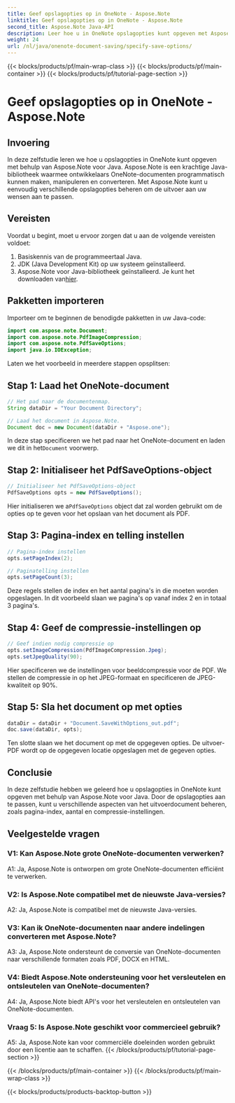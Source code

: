 ```yaml
---
title: Geef opslagopties op in OneNote - Aspose.Note
linktitle: Geef opslagopties op in OneNote - Aspose.Note
second_title: Aspose.Note Java-API
description: Leer hoe u in OneNote opslagopties kunt opgeven met Aspose.Note voor Java. Pas de pagina-index, telling en compressie-instellingen moeiteloos aan.
weight: 24
url: /nl/java/onenote-document-saving/specify-save-options/
---
```


{{< blocks/products/pf/main-wrap-class >}}
{{< blocks/products/pf/main-container >}}
{{< blocks/products/pf/tutorial-page-section >}}

# Geef opslagopties op in OneNote - Aspose.Note

## Invoering

In deze zelfstudie leren we hoe u opslagopties in OneNote kunt opgeven met behulp van Aspose.Note voor Java. Aspose.Note is een krachtige Java-bibliotheek waarmee ontwikkelaars OneNote-documenten programmatisch kunnen maken, manipuleren en converteren. Met Aspose.Note kunt u eenvoudig verschillende opslagopties beheren om de uitvoer aan uw wensen aan te passen.

## Vereisten

Voordat u begint, moet u ervoor zorgen dat u aan de volgende vereisten voldoet:

1. Basiskennis van de programmeertaal Java.
2. JDK (Java Development Kit) op uw systeem geïnstalleerd.
3.  Aspose.Note voor Java-bibliotheek geïnstalleerd. Je kunt het downloaden van[hier](https://releases.aspose.com/note/java/).

## Pakketten importeren

Importeer om te beginnen de benodigde pakketten in uw Java-code:

```java
import com.aspose.note.Document;
import com.aspose.note.PdfImageCompression;
import com.aspose.note.PdfSaveOptions;
import java.io.IOException;
```

Laten we het voorbeeld in meerdere stappen opsplitsen:

## Stap 1: Laad het OneNote-document

```java
// Het pad naar de documentenmap.
String dataDir = "Your Document Directory";

// Laad het document in Aspose.Note.
Document doc = new Document(dataDir + "Aspose.one");
```

 In deze stap specificeren we het pad naar het OneNote-document en laden we dit in het`Document` voorwerp.

## Stap 2: Initialiseer het PdfSaveOptions-object

```java
// Initialiseer het PdfSaveOptions-object
PdfSaveOptions opts = new PdfSaveOptions();
```

 Hier initialiseren we a`PdfSaveOptions` object dat zal worden gebruikt om de opties op te geven voor het opslaan van het document als PDF.

## Stap 3: Pagina-index en telling instellen

```java
// Pagina-index instellen
opts.setPageIndex(2);

// Paginatelling instellen
opts.setPageCount(3);
```

Deze regels stellen de index en het aantal pagina's in die moeten worden opgeslagen. In dit voorbeeld slaan we pagina's op vanaf index 2 en in totaal 3 pagina's.

## Stap 4: Geef de compressie-instellingen op

```java
// Geef indien nodig compressie op
opts.setImageCompression(PdfImageCompression.Jpeg);
opts.setJpegQuality(90);
```

Hier specificeren we de instellingen voor beeldcompressie voor de PDF. We stellen de compressie in op het JPEG-formaat en specificeren de JPEG-kwaliteit op 90%.

## Stap 5: Sla het document op met opties

```java
dataDir = dataDir + "Document.SaveWithOptions_out.pdf";
doc.save(dataDir, opts);
```

Ten slotte slaan we het document op met de opgegeven opties. De uitvoer-PDF wordt op de opgegeven locatie opgeslagen met de gegeven opties.

## Conclusie

In deze zelfstudie hebben we geleerd hoe u opslagopties in OneNote kunt opgeven met behulp van Aspose.Note voor Java. Door de opslagopties aan te passen, kunt u verschillende aspecten van het uitvoerdocument beheren, zoals pagina-index, aantal en compressie-instellingen.

## Veelgestelde vragen

### V1: Kan Aspose.Note grote OneNote-documenten verwerken?

A1: Ja, Aspose.Note is ontworpen om grote OneNote-documenten efficiënt te verwerken.

### V2: Is Aspose.Note compatibel met de nieuwste Java-versies?

A2: Ja, Aspose.Note is compatibel met de nieuwste Java-versies.

### V3: Kan ik OneNote-documenten naar andere indelingen converteren met Aspose.Note?

A3: Ja, Aspose.Note ondersteunt de conversie van OneNote-documenten naar verschillende formaten zoals PDF, DOCX en HTML.

### V4: Biedt Aspose.Note ondersteuning voor het versleutelen en ontsleutelen van OneNote-documenten?

A4: Ja, Aspose.Note biedt API's voor het versleutelen en ontsleutelen van OneNote-documenten.

### Vraag 5: Is Aspose.Note geschikt voor commercieel gebruik?

A5: Ja, Aspose.Note kan voor commerciële doeleinden worden gebruikt door een licentie aan te schaffen.
{{< /blocks/products/pf/tutorial-page-section >}}

{{< /blocks/products/pf/main-container >}}
{{< /blocks/products/pf/main-wrap-class >}}

{{< blocks/products/products-backtop-button >}}
